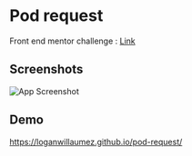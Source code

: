# Pod request

Front end mentor challenge : [Link](https://www.frontendmentor.io/solutions/pod-request-cxmNlZAUm)


## Screenshots

![App Screenshot](https://user-images.githubusercontent.com/60406970/132391806-8ed0932d-b503-4c05-8a66-48b505002461.png)


  
## Demo

https://loganwillaumez.github.io/pod-request/

  
